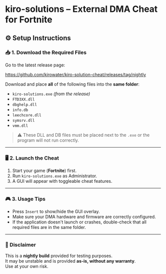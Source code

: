 # kiro-solutions – External DMA Cheat for Fortnite

## ⚙️ Setup Instructions

### 📥 1. Download the Required Files

Go to the latest release page:

https://github.com/kirowater/kiro-solution-cheat/releases/tag/nightly

Download and place **all** of the following files into the **same folder**:

- `kiro-solutions.exe` *(from the release)*
- `FTD3XX.dll`
- `dbghelp.dll`
- `info.db`
- `leechcore.dll`
- `symsrv.dll`
- `vmm.dll`

> ⚠️ These DLL and DB files must be placed next to the `.exe` or the program will not run correctly.

---

### 🖥️ 2. Launch the Cheat

1. Start your  game (**Fortnite**) first.
2. Run `kiro-solutions.exe` as Administrator.
3. A GUI will appear with toggleable cheat features.

---

### 🎮 3. Usage Tips

- Press `Insert` to show/hide the GUI overlay.
- Make sure your DMA hardware and firmware are correctly configured.
- If the application doesn't launch or crashes, double-check that all required files are in the same folder.

---

### 🔐 Disclaimer

This is a **nightly build** provided for testing purposes.  
It may be unstable and is provided **as-is, without any warranty**.  
Use at your own risk.
